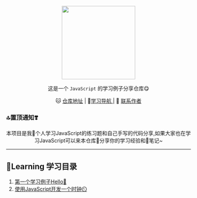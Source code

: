 <p align="center">
    <a href="https://github.com/JDode/"><img src="https://image.flaticon.com/icons/svg/1126/1126856.svg" width="200"/></a>
</p>

<p align="center">这是一个 <code>JavaScript</code> 的学习例子分享仓库😋</p>

<p align="center">
    🐱 <a href="https://github.com/JDode/" target="_blank">仓库地址</a> | 
    🧭<a href="https://github.com/JDode/JavaScript_Learning" target="_blank">学习导航 </a> | 
    🌚 <a href="https://wpa.qq.com/msgrd?v=3&uin=2420498526&site=qq&menu=yes" target="_blank">联系作者</a> 
</p>

### 🔝置顶通知❣️

<p align="center">
 本项目是我👤个人学习JavaScript的练习题和自己手写的代码分享,如果大家也在学习JavaScript可以来本仓库🚪分享你的学习经验和📒笔记~
</p>


----------


## 🎒Learning 学习目录

 1. [第一个学习例子Hello👋][1]
 2. [使用JavaScript开发一个时钟⏲️][2]


  [1]: https://github.com/javascript-club/JavaScript_Learning/tree/master/Hello
  [2]: https://github.com/javascript-club/JavaScript_Learning/tree/master/NowTime